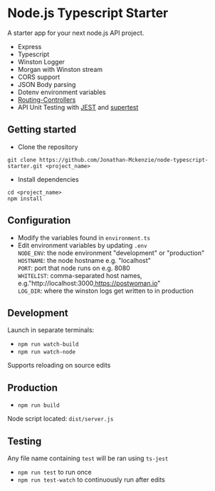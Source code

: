 # Node.js Typescript Starter

A starter app for your next node.js API project.

- Express
- Typescript
- Winston Logger
- Morgan with Winston stream
- CORS support
- JSON Body parsing
- Dotenv environment variables
- [Routing-Controllers](https://github.com/typestack/routing-controllers)
- API Unit Testing with [JEST](https://github.com/facebook/jest) and [supertest](https://github.com/visionmedia/supertest)

## Getting started
- Clone the repository
```
git clone https://github.com/Jonathan-Mckenzie/node-typescript-starter.git <project_name>
```
- Install dependencies
```
cd <project_name>
npm install
```

## Configuration
- Modify the variables found in `environment.ts`
- Edit environment variables by updating `.env`  
    `NODE_ENV`: the node environment "development" or "production"  
    `HOSTNAME`: the node hostname e.g. "localhost"  
    `PORT`: port that node runs on e.g. 8080  
    `WHITELIST`: comma-separated host names, e.g."http://localhost:3000,https://postwoman.io"  
    `LOG_DIR`: where the winston logs get written to in production
    
## Development
Launch in separate terminals:
-   `npm run watch-build`
-   `npm run watch-node`

Supports reloading on source edits

## Production
-   `npm run build`

Node script located: `dist/server.js`

## Testing
Any file name containing `test` will be ran using `ts-jest`
-   `npm run test` to run once  
-   `npm run test-watch` to continuously run after edits  



    

